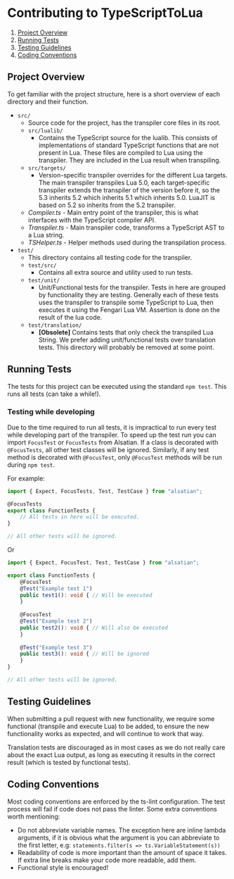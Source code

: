 # Contributing to TypeScriptToLua

1) [Project Overview](#project-overview)
2) [Running Tests](#running-tests)
3) [Testing Guidelines](#testing-guidelines)
4) [Coding Conventions](#coding-conventions)

## Project Overview
To get familiar with the project structure, here is a short overview of each directory and their function.
- `src/`
  * Source code for the project, has the transpiler core files in its root.
  * `src/lualib/`
    - Contains the TypeScript source for the lualib. This consists of implementations of standard TypeScript functions that are not present in Lua. These files are compiled to Lua using the transpiler. They are included in the Lua result when transpiling.
  * `src/targets/`
    - Version-specific transpiler overrides for the different Lua targets. The main transpiler transpiles Lua 5.0, each target-specific transpiler extends the transpiler of the version before it, so the 5.3 inherits 5.2 which inherits 5.1 which inherits 5.0. LuaJIT is based on 5.2 so inherits from the 5.2 transpiler.
  * *Compiler.ts* - Main entry point of the transpiler, this is what interfaces with the TypeScript compiler API.
  * *Transpiler.ts* - Main transpiler code, transforms a TypeScript AST to a Lua string.
  * *TSHelper.ts* - Helper methods used during the transpilation process.
- `test/`
  * This directory contains all testing code for the transpiler.
  * `test/src/`
    - Contains all extra source and utility used to run tests.
  * `test/unit/`
    - Unit/Functional tests for the transpiler. Tests in here are grouped by functionality they are testing. Generally each of these tests uses the transpiler to transpile some TypeScript to Lua, then executes it using the Fengari Lua VM. Assertion is done on the result of the lua code.
  * `test/translation/`
    - **[Obsolete]** Contains tests that only check the transpiled Lua String. We prefer adding unit/functional tests over translation tests. This directory will probably be removed at some point.

## Running Tests
The tests for this project can be executed using the standard `npm test`. This runs all tests (can take a while!).

### Testing while developing
Due to the time required to run all tests, it is impractical to run every test while developing part of the transpiler. To speed up the test run you can import `FocusTest` or `FocusTests` from Alsatian. If a class is decorated with `@FocusTests`, all other test classes will be ignored. Similarly, if any test method is decorated with `@FocusTest`, only `@FocusTest` methods will be run during `npm test`.

For example:
```ts
import { Expect, FocusTests, Test, TestCase } from "alsatian";

@FocusTests
export class FunctionTests {
    // All tests in here will be executed.
}

// All other tests will be ignored.
```

Or

```ts
import { Expect, FocusTest, Test, TestCase } from "alsatian";

export class FunctionTests {
    @FocusTest
    @Test("Example test 1")
    public test1(): void { // Will be executed
    }
    
    @FocusTest
    @Test("Example test 2")
    public test2(): void { // Will also be executed
    }
    
    @Test("Example test 3")
    public test3(): void { // Will be ignored
    }
}

// All other tests will be ignored.
```


## Testing Guidelines
When submitting a pull request with new functionality, we require some functional (transpile and execute Lua) to be added, to ensure the new functionality works as expected, and will continue to work that way.

Translation tests are discouraged as in most cases as we do not really care about the exact Lua output, as long as executing it results in the correct result (which is tested by functional tests).

## Coding Conventions
Most coding conventions are enforced by the ts-lint configuration. The test process will fail if code does not pass the linter. Some extra conventions worth mentioning:
* Do not abbreviate variable names. The exception here are inline lambda arguments, if it is obvious what the argument is you can abbreviate to the first letter, e.g: `statements.filter(s => ts.VariableStatement(s))`
* Readability of code is more important than the amount of space it takes. If extra line breaks make your code more readable, add them.
* Functional style is encouraged!
